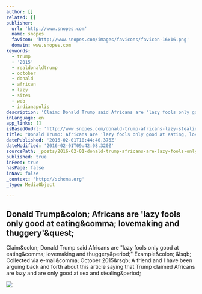 ```yaml
---
author: []
related: []
publisher:
  url: 'http://www.snopes.com'
  name: snopes
  favicon: 'http://www.snopes.com/images/favicons/favicon-16x16.png'
  domain: www.snopes.com
keywords:
  - trump
  - '2015'
  - realdonaldtrump
  - october
  - donald
  - african
  - lazy
  - sites
  - web
  - indianapolis
description: 'Claim: Donald Trump said Africans are "lazy fools only good at eating, lovemaking and thuggery." Example: [ Collected via e-mail, October 2015] A friend and I have been arguing back and forth about this article saying that Trump claimed Africans are lazy and are only good at sex and stealing.'
inLanguage: en
app_links: []
isBasedOnUrl: 'http://www.snopes.com/donald-trump-africans-lazy-stealing/'
title: "Donald Trump: Africans are 'lazy fools only good at eating, lovemaking and thuggery'?"
datePublished: '2016-02-01T10:44:40.376Z'
dateModified: '2016-02-01T09:42:08.320Z'
sourcePath: _posts/2016-02-01-donald-trump-africans-are-lazy-fools-only-good-at-eating.md
published: true
inFeed: true
hasPage: false
inNav: false
_context: 'http://schema.org'
_type: MediaObject

---
```

<article style=""><h1>Donald Trump&amp;colon; Africans are 'lazy fools only good at eating&amp;comma; lovemaking and thuggery'&amp;quest;</h1><p>Claim&amp;colon; Donald Trump said Africans are "lazy fools only good at eating&amp;comma; lovemaking and thuggery&amp;period;" Example&amp;colon; &amp;lsqb; Collected via e-mail&amp;comma; October 2015&amp;rsqb; A friend and I have been arguing back and forth about this article saying that Trump claimed Africans are lazy and are only good at sex and stealing&amp;period;</p><img src="http://www.snopes.com/wordpress/wp-content/uploads/2015/09/trumpflag2.jpg" /></article>